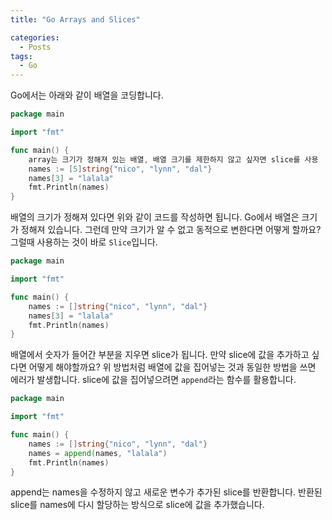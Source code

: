 ```yaml
---
title: "Go Arrays and Slices"

categories:
  - Posts
tags:
  - Go
---
```


Go에서는 아래와 같이 배열을 코딩합니다.

```go
package main

import "fmt"

func main() {
	array는 크기가 정해져 있는 배열, 배열 크기를 제한하지 않고 싶자면 slice를 사용
	names := [5]string{"nico", "lynn", "dal"}
	names[3] = "lalala"
	fmt.Println(names)
}
```

배열의 크기가 정해져 있다면 위와 같이 코드를 작성하면 됩니다. Go에서 배열은 크기가 정해져 있습니다. 그런데 만약 크기가 알 수 없고 동적으로 변한다면 어떻게 할까요? 그럴때 사용하는 것이 바로 `Slice`입니다.

```go
package main

import "fmt"

func main() {
	names := []string{"nico", "lynn", "dal"}
	names[3] = "lalala"
	fmt.Println(names)
}
```

배열에서 숫자가 들어간 부분을 지우면 slice가 됩니다. 만약 slice에 값을 추가하고 싶다면 어떻게 해야할까요? 위 방법처럼 배열에 값을 집어넣는 것과 동일한 방법을 쓰면 에러가 발생합니다.
slice에 값을 집어넣으려면 `append`라는 함수를 활용합니다.

```go
package main

import "fmt"

func main() {
	names := []string{"nico", "lynn", "dal"}
	names = append(names, "lalala")
	fmt.Println(names)
}
```

append는 names을 수정하지 않고 새로운 변수가 추가된 slice를 반환합니다. 반환된 slice를 names에 다시 할당하는 방식으로 slice에 값을 추가했습니다.
